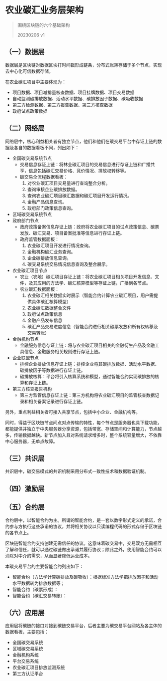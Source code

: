 # 农业碳汇业务层架构

> 围绕区块链的六个基础架构
>
> 20230206 v1



## （一）数据层

数据层是区块链对数据区块打时间戳形成链条，分布式账簿存储于多个节点，实现去中心化可信数据存储。

在农业碳汇项目中主要体现为：

* 项目数据、项目减排量核查数据、项目挂牌数据、项目交易数据
* 自动监测碳排放数据、活动水平数据、碳排放因子数据、碳吸收数据
* 第三方检测数据、第三方报告数据、第三方核查数据
* 政府试点政策数据



## （二）网络层

网络层中，核心利益相关者有独立节点，他们和他们在碳交易平台中存证上链的数据及各自的数据看板不同，列出如下：

* 全国碳交易系统节点
  * 交易信息存证上链：将林业碳汇项目的交易信息进行存证上链和广播共享，信息包括碳汇交易价格、竞价情况、排放权转移等。
  * 碳交易全流程数据看板：
    1. 对农业碳汇项目交易量进行查询整合分析。
    2. 查询审核企业碳排放数据。
    3. 查询农业碳汇项目碳汇数据和碳汇项目开发运行情况。
    4. 金融产品信息查询。
    5. 政府部门政策信息查询。
* 区域碳交易系统节点
* 政府部门节点
  * 政府政策备案信息存证上链：政府将农业碳汇项目的试点政策信息、碳票发放、碳汇交易、项目备案批准等信息进行存证上链。
  * 政府监管数据面板：
    1. 农业碳汇项目开发进行情况查询。
    2. 金融机构碳汇业务查询。
    3. 企业碳排放信息查询。
    4. 碳交易系统交易情况信息查询及整合展示。
* 农业碳汇项目节点
  * 农业（农地）碳汇项目存证上链：将农业碳汇项目相关项目开发信息、文件，及其应用的方法学、碳汇核算模型等存证上链，广播到各节点。
  * 农业碳汇数据面板：
    1. 农业碳汇相关数据实时展示（智能合约计算农业碳汇项目，用户需提供具体碳汇核算模型）
    2. 农业碳汇数据整合文件
    3. 政府试点政策信息
    4. 金融产品发布信息
    5. 碳汇产品交易进度信息（智能合约进行相关碳票发放和所有权转移及交易转账）
* 金融机构节点
  * 金融服务信息存证上链：将与农业碳汇项目相关的金融衍生产品及金融工具信息、金融服务相关规则进行存证上链。
* 企业联盟节点
  * 排控企业排放信息存证上链：排控企业将其碳排放数据、活动水平数据、碳排放因子等数据进行存证上链。
  * 碳排放核算：平台将引入核算系统和模型，通过智能合约实现碳排放的核算和存证上链。
* 第三方核查报告机构
  * 第三方监管信息存证上链：第三方机构将农业碳汇项目的监管核查数据记录和相关备案记录进行存证上链。



另外，重点利益相关者可接入共享节点，包括中小企业、金融机构等。

同时，得益于区块链节点间点对点传输的特性，每个节点是服务器也具下载功能，都能提供并独立于中央服务器分享资源，包括带宽、存储空间和计算能力，节点越多，传输数据越快。新节点加入且对系统请求增多时，整个系统容量增大，不依靠中心服务器，无单点故障。



## （三）共识层

共识层中，碳交易模式的共识机制采用分布式一致性技术和数据验证机制。



## （四）激励层



## （五）合约层

合约层中，以智能合约为主。所谓的智能合约，是一套以数字形式定义的承诺，合约参与方执行这些承诺的协议，并将相关协议以只读编程代码的形式存储于区块链的各节点上。

区块链智能合约支持创建无需信任的协议。这意味着碳交易中，交易双方无需相互了解和信任，就可以通过碳链做出承诺并履行协议；除此之外，使用智能合约可以消除对中介的需求，从而显著降低运营成本。

本碳交易平台的主要智能合约列出如下：

* 智能合约（方法学计算碳排放及碳吸收）：根据标准方法学把排放因子和活动水平数据转为排放数据等；
* 智能合约（碳票形成）：
* 智能合约（碳汇交易转账）：



## （六）应用层

应用层将碳链的接口对接到碳链交易平台，后者主要为碳交易平台网站及各主体的数据看板，主要包括：

* 全国碳交易系统
* 区域碳交易系统
* 金融机构系统
* 平台交易系统
* 农业碳汇项目排放监测系统
* 第三方认证平台
